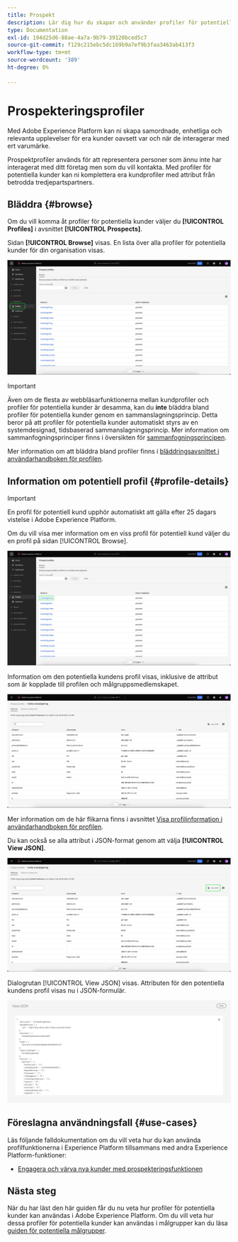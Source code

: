 ```yaml
---
title: Prospekt
description: Lär dig hur du skapar och använder profiler för potentiella kunder för att samla in information om okända kunder med hjälp av tredjepartsinformation.
type: Documentation
exl-id: 194d25d6-88ae-4a7a-9b79-39120bced5c7
source-git-commit: f129c215ebc5dc169b9a7ef9b3faa3463ab413f3
workflow-type: tm+mt
source-wordcount: '389'
ht-degree: 0%

---
```


# Prospekteringsprofiler

Med Adobe Experience Platform kan ni skapa samordnade, enhetliga och relevanta upplevelser för era kunder oavsett var och när de interagerar med ert varumärke.

Prospektprofiler används för att representera personer som ännu inte har interagerat med ditt företag men som du vill kontakta. Med profiler för potentiella kunder kan ni komplettera era kundprofiler med attribut från betrodda tredjepartspartners.

## Bläddra {#browse}

Om du vill komma åt profiler för potentiella kunder väljer du **[!UICONTROL Profiles]** i avsnittet **[!UICONTROL Prospects]**.

Sidan **[!UICONTROL Browse]** visas. En lista över alla profiler för potentiella kunder för din organisation visas.

![Knappen [!UICONTROL Profiles] är markerad och visar sidan [!UICONTROL Browse] för profiler för potentiella kunder.](../images/prospect-profile/browse-profiles.png)

>[!IMPORTANT]
>
>Även om de flesta av webbläsarfunktionerna mellan kundprofiler och profiler för potentiella kunder är desamma, kan du **inte** bläddra bland profiler för potentiella kunder genom en sammanslagningsprincip. Detta beror på att profiler för potentiella kunder automatiskt styrs av en systemdesignad, tidsbaserad sammanslagningsprincip. Mer information om sammanfogningsprinciper finns i översikten för [sammanfogningsprincipen](../merge-policies/overview.md).

Mer information om att bläddra bland profiler finns i [bläddringsavsnittet i användarhandboken för profilen](./user-guide.md#browse-identity).

## Information om potentiell profil {#profile-details}

>[!IMPORTANT]
>
>En profil för potentiell kund upphör automatiskt att gälla efter 25 dagars vistelse i Adobe Experience Platform.

Om du vill visa mer information om en viss profil för potentiell kund väljer du en profil på sidan [!UICONTROL Browse].

![En profil för potentiell kund har markerats på bläddringssidan.](../images/prospect-profile/select-specific-profile.png)

Information om den potentiella kundens profil visas, inklusive de attribut som är kopplade till profilen och målgruppsmedlemskapet.

![Informationssidan för den potentiella kundens profil visas.](../images/prospect-profile/profile-details.png)

Mer information om de här flikarna finns i avsnittet [Visa profilinformation i användarhandboken för profilen](./user-guide.md#profile-detail).

Du kan också se alla attribut i JSON-format genom att välja **[!UICONTROL View JSON]**.

![Knappen [!UICONTROL View JSON] är markerad på informationssidan för den potentiella kundens profil.](../images/prospect-profile/profile-select-view-json.png)

Dialogrutan [!UICONTROL View JSON] visas. Attributen för den potentiella kundens profil visas nu i JSON-formulär.

![Den potentiella kundens profilattribut visas i JSON-format.](../images/prospect-profile/profile-view-json.png)

## Föreslagna användningsfall {#use-cases}

Läs följande falldokumentation om du vill veta hur du kan använda profilfunktionerna i Experience Platform tillsammans med andra Experience Platform-funktioner:

- [Engagera och värva nya kunder med prospekteringsfunktionen](../../rtcdp/partner-data/prospecting.md)

## Nästa steg

När du har läst den här guiden får du nu veta hur profiler för potentiella kunder kan användas i Adobe Experience Platform. Om du vill veta hur dessa profiler för potentiella kunder kan användas i målgrupper kan du läsa [guiden för potentiella målgrupper](../../segmentation/types/prospect-audiences.md).
